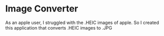 # Image Converter

As an apple user, I struggled with the .HEIC images of apple. So I created this application that converts .HEIC images to .JPG
